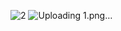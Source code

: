 ![2](https://github.com/Aayu001/TestLo__college-project/assets/64323901/b815e632-b117-473b-b04e-4c68e0a3624f)
![Uploading 1.png…]()

